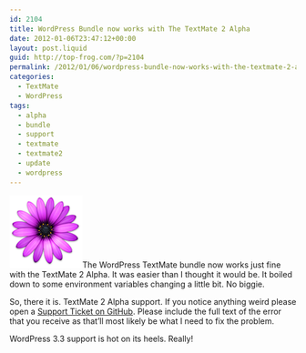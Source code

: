```yaml
---
id: 2104
title: WordPress Bundle now works with The TextMate 2 Alpha
date: 2012-01-06T23:47:12+00:00
layout: post.liquid
guid: http://top-frog.com/?p=2104
permalink: /2012/01/06/wordpress-bundle-now-works-with-the-textmate-2-alpha/
categories:
  - TextMate
  - WordPress
tags:
  - alpha
  - bundle
  - support
  - textmate
  - textmate2
  - update
  - wordpress
---
```

<img class="alignright" src="/assets/articles/TextMate2.png" alt="TextMate 2 Icon" title="I love this icon!" />The WordPress TextMate bundle now works just fine with the TextMate 2 Alpha. It was easier than I thought it would be. It boiled down to some environment variables changing a little bit. No biggie.

So, there it is. TextMate 2 Alpha support. If you notice anything weird please open a [Support Ticket on GitHub](https://github.com/Gipetto/wordpress.tmbundle/issues). Please include the full text of the error that you receive as that’ll most likely be what I need to fix the problem.

WordPress 3.3 support is hot on its heels. Really!
